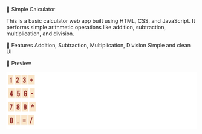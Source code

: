 📱 Simple Calculator

This is a basic calculator web app built using HTML, CSS, and JavaScript. It performs simple arithmetic operations like addition, subtraction, multiplication, and division.

🚀 Features
Addition, Subtraction, Multiplication, Division
Simple and clean UI

📸 Preview

![Calculator Screenshot](./ss.jpg)



